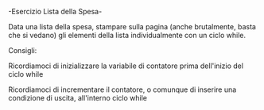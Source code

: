 -Esercizio Lista della Spesa-

Data una lista della spesa, stampare sulla pagina (anche brutalmente, basta che si vedano) gli elementi della lista individualmente con un ciclo while.

Consigli:

Ricordiamoci di inizializzare la variabile di contatore prima dell'inizio del ciclo while

Ricordiamoci di incrementare il contatore, o comunque di inserire una condizione di uscita, all'interno ciclo while